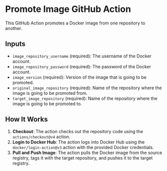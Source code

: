 # Promote Image GitHub Action

This GitHub Action promotes a Docker image from one repository to another.

## Inputs

- `image_repository_username` (required): The username of the Docker account.
- `image_repository_password` (required): The password of the Docker account.
- `image_version` (required): Version of the image that is going to be promoted.
- `original_image_repository` (required): Name of the repository where the image is going to be promoted from.
- `target_image_repository` (required): Name of the repository where the image is going to be promoted to.

## How It Works

1. **Checkout**: The action checks out the repository code using the `actions/checkout@v4` action.
2. **Login to Docker Hub**: The action logs into Docker Hub using the `docker/login-action@v3` action with the provided Docker credentials.
3. **Pull and Push Image**: The action pulls the Docker image from the source registry, tags it with the target repository, and pushes it to the target registry.